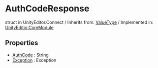 # AuthCodeResponse
struct in UnityEditor.Connect
 / Inherits from: <a href="https://docs.unity3d.com/6000.0/Documentation/ScriptReference/ValueType.html">ValueType</a> / Implemented in: <a href="https://docs.unity3d.com/6000.0/Documentation/ScriptReference/UnityEditor.CoreModule.html">UnityEditor.CoreModule</a>

## Properties
- <a href="https://docs.unity3d.com/6000.0/Documentation/ScriptReference/AuthCodeResponse-AuthCode.html">AuthCode</a> : String
- <a href="https://docs.unity3d.com/6000.0/Documentation/ScriptReference/AuthCodeResponse-Exception.html">Exception</a> : Exception
